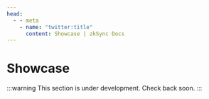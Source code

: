 ```yaml
---
head:
  - - meta
    - name: "twitter:title"
      content: Showcase | zkSync Docs
---
```


# Showcase

:::warning
This section is under development. Check back soon.
:::
